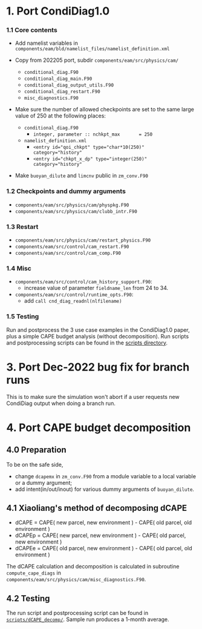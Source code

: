 # 1. Port CondiDiag1.0


### 1.1 Core contents

- Add namelist variables in `components/eam/bld/namelist_files/namelist_definition.xml`

- Copy from 202205 port, subdir `components/eam/src/physics/cam/`
  - `conditional_diag.F90`
  - `conditional_diag_main.F90`
  - `conditional_diag_output_utils.F90`
  - `conditional_diag_restart.F90`
  - `misc_diagnostics.F90`

- Make sure the number of allowed checkpoints are set to the same large value of 250 at the following places:
  - `conditional_diag.F90`
     - `integer, parameter :: nchkpt_max       = 250`
  - `namelist_definition.xml`
     - `<entry id="qoi_chkpt" type="char*10(250)"  category="history"`
     - `<entry id="chkpt_x_dp" type="integer(250)"  category="history"` 

- Make `buoyan_dilute` and `limcnv` public in `zm_conv.F90`

### 1.2 Checkpoints and dummy arguments

- `components/eam/src/physics/cam/physpkg.F90`
- `components/eam/src/physics/cam/clubb_intr.F90`

### 1.3 Restart

- `components/eam/src/physics/cam/restart_physics.F90`
- `components/eam/src/control/cam_restart.F90`
- `components/eam/src/control/cam_comp.F90`

### 1.4 Misc

- `components/eam/src/control/cam_history_support.F90`:
   - increase value of parameter `fieldname_len` from 24 to 34.
- `components/eam/src/control/runtime_opts.F90`:
   - add `call cnd_diag_readnl(nlfilename)`

### 1.5 Testing

  Run and postprocess the 3 use case examples in the CondiDiag1.0 paper,
  plus a simple CAPE budget analysis (without decomposition).
  Run scripts and postprocessing scripts can be found in the [scripts directory](./scripts/).

# 3. Port Dec-2022 bug fix for branch runs

This is to make sure the simulation won't abort if a user requests new CondiDiag output when doing a branch run.

# 4. Port CAPE budget decomposition

## 4.0 Preparation

  To be on the safe side, 
  - change `dcapemx` in `zm_conv.F90` from a module variable to a local variable or a dummy argument; 
  - add intent(in/out/inout) for various dummy arguments of `buoyan_dilute`.

## 4.1 Xiaoliang's method of decomposing dCAPE

   - dCAPE  = CAPE( new parcel, new environment ) - CAPE( old parcel, old environment )
   - dCAPEp = CAPE( new parcel, new environment ) - CAPE( old parcel, new environment )
   - dCAPEe = CAPE( old parcel, new environment ) - CAPE( old parcel, old environment )

   The dCAPE calculation and decomposition is calculated in subroutine `compute_cape_diags` in `components/eam/src/physics/cam/misc_diagnostics.F90`.
   
## 4.2 Testing 

  The run script and postprocessing script can be found in [`scripts/dCAPE_decomp/`](scripts/dCAPE_decomp/). Sample run produces a 1-month average.
